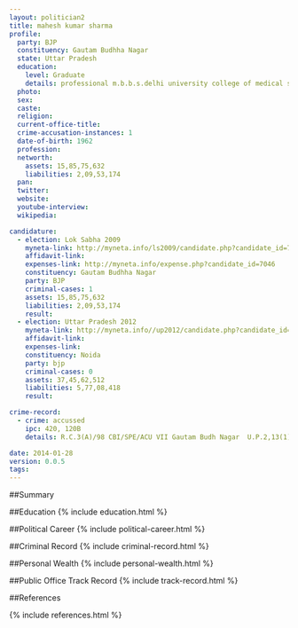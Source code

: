 ```yaml
---
layout: politician2
title: mahesh kumar sharma
profile: 
  party: BJP
  constituency: Gautam Budhha Nagar
  state: Uttar Pradesh
  education: 
    level: Graduate
    details: professional m.b.b.s.delhi university college of medical science new delhi  1982
  photo: 
  sex: 
  caste: 
  religion: 
  current-office-title: 
  crime-accusation-instances: 1
  date-of-birth: 1962
  profession: 
  networth: 
    assets: 15,85,75,632
    liabilities: 2,09,53,174
  pan: 
  twitter: 
  website: 
  youtube-interview: 
  wikipedia: 

candidature: 
  - election: Lok Sabha 2009
    myneta-link: http://myneta.info/ls2009/candidate.php?candidate_id=7046
    affidavit-link: 
    expenses-link: http://myneta.info/expense.php?candidate_id=7046
    constituency: Gautam Budhha Nagar 
    party: BJP
    criminal-cases: 1
    assets: 15,85,75,632
    liabilities: 2,09,53,174
    result:  
  - election: Uttar Pradesh 2012
    myneta-link: http://myneta.info//up2012/candidate.php?candidate_id=1730
    affidavit-link: 
    expenses-link: 
    constituency: Noida 
    party: bjp
    criminal-cases: 0
    assets: 37,45,62,512
    liabilities: 5,77,08,418
    result:  

crime-record: 
  - crime: accussed
    ipc: 420, 120B
    details: R.C.3(A)/98 CBI/SPE/ACU VII Gautam Budh Nagar  U.P.2,13(1)13(2)(d) Provetetion of Currepetion Act 1988 Special Judge (Anti Curreption U.P.WEST)Gzbd. 21.10.2002 

date: 2014-01-28
version: 0.0.5
tags: 
---
```

##Summary


##Education
{% include education.html %}


##Political Career
{% include political-career.html %}


##Criminal Record
{% include criminal-record.html %}


##Personal Wealth
{% include personal-wealth.html %}


##Public Office Track Record
{% include track-record.html %}


##References


{% include references.html %}